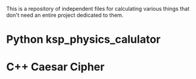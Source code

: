 This is a repository of independent files for calculating various things that don't need an entire project dedicated to them.

# Python  ksp_physics_calulator
# C++     Caesar Cipher
